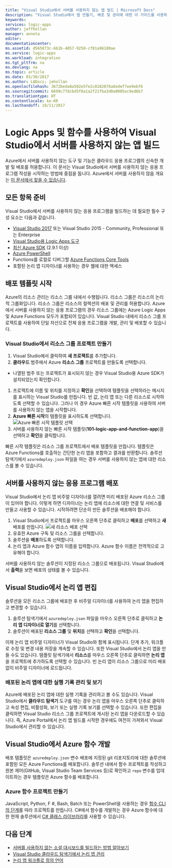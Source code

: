 ```yaml
---
title: "Visual Studio에서 서버를 사용하지 않는 앱 빌드 | Microsoft Docs"
description: "Visual Studio에서 앱 만들기, 배포 및 관리에 대한 이 가이드를 사용하여 첫 번째 서버를 사용하지 않는 앱을 시작합니다."
keywords: 
services: logic-apps
author: jeffhollan
manager: anneta
editor: 
documentationcenter: 
ms.assetid: d565873c-6b1b-4057-9250-cf81a96180ae
ms.service: logic-apps
ms.workload: integration
ms.tgt_pltfrm: na
ms.devlang: na
ms.topic: article
ms.date: 03/30/2017
ms.author: LADocs; jehollan
ms.openlocfilehash: 3672beda8a502e5fe2c8182076a8edef7ee9ebf6
ms.sourcegitcommit: 6699c77dcbd5f8a1a2f21fba3d0a0005ac9ed6b7
ms.translationtype: HT
ms.contentlocale: ko-KR
ms.lasthandoff: 10/11/2017
---
```

# <a name="build-a-serverless-app-in-visual-studio-with-logic-apps-and-functions"></a>Logic Apps 및 함수를 사용하여 Visual Studio에서 서버를 사용하지 않는 앱 빌드

Azure에서 서버를 사용하지 않는 도구 및 기능은 클라우드 응용 프로그램의 신속한 개발 및 배포를 허용합니다.  이 문서는 Visual Studio에서 서버를 사용하지 않는 응용 프로그램 작성을 시작하는 방법에 중점을 둡니다.  Azure에서 서버를 사용하지 않음 개요는 [이 문서에서 찾을 수 있습니다](logic-apps-serverless-overview.md).

## <a name="getting-everything-ready"></a>모든 항목 준비

Visual Studio에서 서버를 사용하지 않는 응용 프로그램을 빌드하는 데 필요한 필수 구성 요소는 다음과 같습니다.

* [Visual Studio 2017](https://www.visualstudio.com/vs/) 또는 Visual Studio 2015 - Community, Professional 또는 Enterprise
* [Visual Studio용 Logic Apps 도구](https://marketplace.visualstudio.com/items?itemName=VinaySinghMSFT.AzureLogicAppsToolsforVisualStudio-18551)
* [최신 Azure SDK](https://azure.microsoft.com/downloads/) (2.9.1 이상)
* [Azure PowerShell](https://github.com/Azure/azure-powershell#installation)
* Functions를 로컬로 디버그할 [Azure Functions Core Tools](https://www.npmjs.com/package/azure-functions-core-tools)
* 포함된 논리 앱 디자이너를 사용하는 경우 웹에 대한 액세스

## <a name="getting-started-with-a-deployment-template"></a>배포 템플릿 시작

Azure의 리소스 관리는 리소스 그룹 내에서 수행됩니다.  리소스 그룹은 리소스의 논리적 그룹화입니다.  리소스 그룹은 리소스의 컬렉션의 배포 및 관리를 허용합니다.  Azure에서 서버를 사용하지 않는 응용 프로그램의 경우 리소스 그룹에는 Azure Logic Apps 및 Azure Functions 모두가 포함되어 있습니다.  Visual Studio 내에서 리소스 그룹 프로젝트를 사용하여 단일 자산으로 전체 응용 프로그램을 개발, 관리 및 배포할 수 있습니다.

### <a name="create-a-resource-group-project-in-visual-studio"></a>Visual Studio에서 리소스 그룹 프로젝트 만들기

1. Visual Studio에서 클릭하여 **새 프로젝트**를 추가합니다.
1. **클라우드** 범주에서 Azure **리소스 그룹** 프로젝트를 만들도록 선택합니다.  
 * 나열된 범주 또는 프로젝트가 표시되지 않는 경우 Visual Studio용 Azure SDK가 설치되었는지 확인합니다.
1. 프로젝트에 이름 및 위치를 지정하고 **확인**을 선택하여 템플릿을 선택하라는 메시지를 표시하는 Visual Studio를 만듭니다.  빈 값, 논리 앱 또는 다른 리소스로 시작하도록 선택할 수 있습니다.  그러나 이 경우 Azure 빠른 시작 템플릿을 사용하여 서버를 사용하지 않는 앱을 시작합니다.
1. **Azure 빠른 시작**의 템플릿을 표시하도록 선택합니다. ![Azure 빠른 시작 템플릿 선택][1]
1. 서버를 사용하지 않는 빠른 시작 템플릿(**101-logic-app-and-function-app**)을 선택하고 **확인**을 클릭합니다.

빠른 시작 템플릿은 리소스 그룹 프로젝트에서 배포 템플릿을 만듭니다.  템플릿은 Azure Functions를 호출하는 간단한 논리 앱을 포함하고 결과를 반환합니다.  솔루션 탐색기에서 `azuredeploy.json` 파일을 여는 경우 서버를 사용하지 않는 앱에 대한 리소스를 볼 수 있습니다.

## <a name="deploying-the-serverless-application"></a>서버를 사용하지 않는 응용 프로그램 배포

Visual Studio에서 논리 앱 비주얼 디자이너를 열려면 미리 배포된 Azure 리소스 그룹이 있어야 합니다.  이렇게 하면 디자이너는 논리 앱에 리소스에 대한 연결 및 서비스를 만들고 사용할 수 있습니다.  시작하려면 단순히 만든 솔루션을 배포해야 합니다.

1. Visual Studio에서 프로젝트를 마우스 오른쪽 단추로 클릭하고 **배포**를 선택하고 **새** 배포를 만듭니다. ![새 리소스 배포 선택][2]
1. 유효한 Azure 구독 및 리소스 그룹을 선택합니다.
1. 솔루션을 **배포**하도록 선택합니다.
1. 논리 앱과 Azure 함수 앱의 이름을 입력합니다.  Azure 함수 이름은 전역적으로 고유해야 합니다.

서버를 사용하지 않는 솔루션이 지정된 리소스 그룹으로 배포됩니다.  Visual Studio에서 **출력**을 보면 배포의 상태를 볼 수 있습니다.

## <a name="editing-the-logic-app-in-visual-studio"></a>Visual Studio에서 논리 앱 편집

솔루션을 모든 리소스 그룹에 배포한 후 비주얼 디자이너를 사용하여 논리 앱을 편집하고 변경할 수 있습니다.

1. 솔루션 탐색기에서 `azuredeploy.json` 파일을 마우스 오른쪽 단추로 클릭하고 **논리 앱 디자이너로 열기**를 선택합니다.
1. 솔루션이 배포된 **리소스 그룹** 및 **위치**를 선택하고 **확인**을 선택합니다.

이제 논리 앱 비주얼 디자이너가 Visual Studio와 함께 표시됩니다.  단계 추가, 워크플로 수정 및 변경 내용 저장을 계속할 수 있습니다.  또한 Visual Studio에서 논리 앱을 만들 수도 있습니다.  템플릿 탐색기에서 **리소스**를 마우스 오른쪽 단추로 클릭하면 **논리 앱**을 프로젝트에 추가하도록 선택할 수 있습니다.  빈 논리 앱이 리소스 그룹으로 미리 배포 없이 비주얼 디자이너에 로드됩니다.

### <a name="managing-and-viewing-run-history-for-a-deployed-logic-app"></a>배포된 논리 앱에 대한 실행 기록 관리 및 보기

Azure에 배포된 논리 앱에 대한 실행 기록을 관리하고 볼 수도 있습니다.  Visual Studio에서 **클라우드 탐색기** 도구를 여는 경우 논리 앱을 마우스 오른쪽 단추로 클릭하고 속성 편집, 비활성화, 보기 또는 실행 기록 보기를 선택할 수 있습니다.  또한 편집을 클릭하면 Visual Studio 리소스 그룹 프로젝트에 게시된 논리 앱을 다운로드할 수 있습니다.  즉, Azure Portal에서 논리 앱 빌드를 시작한 경우에도 여전히 가져와서 Visual Studio에서 관리할 수 있습니다.

## <a name="developing-an-azure-function-in-visual-studio"></a>Visual Studio에서 Azure 함수 개발

배포 템플릿은 `azuredeploy.json` 변수 배포에 지정된 git 리포지토리에 대한 솔루션에 포함된 모든 Azure Functions를 배포합니다.  솔루션 내에서 함수 프로젝트를 작성하고 원본 제어(GitHub, Visual Studio Team Services 등)로 확인하고 `repo` 변수를 업데이트하는 경우 템플릿은 Azure 함수를 배포합니다.

### <a name="creating-an-azure-function-project"></a>Azure 함수 프로젝트 만들기

JavaScript, Python, F #, Bash, Batch 또는 PowerShell을 사용하는 경우 [함수 CLI의 단계](../azure-functions/functions-run-local.md)를 따라 프로젝트를 만듭니다.  C#에서 함수를 개발하는 경우 Azure 함수에 대한 현재 솔루션에서 [C# 클래스 라이브러리](https://blogs.msdn.microsoft.com/appserviceteam/2017/03/16/publishing-a-net-class-library-as-a-function-app/)를 사용할 수 있습니다.

## <a name="next-steps"></a>다음 단계

* [서버를 사용하지 않는 소셜 대시보드를 빌드하는 방법 알아보기](logic-apps-scenario-social-serverless.md)
* [Visual Studio 클라우드 탐색기에서 논리 앱 관리](logic-apps-manage-from-vs.md)
* [논리 앱 워크플로 정의 언어](logic-apps-workflow-definition-language.md)

<!-- Image references -->
[1]: ./media/logic-apps-serverless-get-started-vs/select-template.png
[2]: ./media/logic-apps-serverless-get-started-vs/deploy.png
